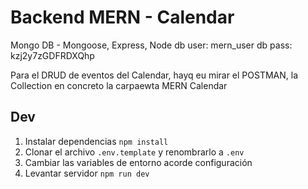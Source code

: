 # Backend MERN - Calendar
Mongo DB - Mongoose, Express, Node
db user: mern_user
db pass: kzj2y7zGDFRDXQhp

Para el DRUD de eventos del Calendar, hayq eu mirar el POSTMAN, la Collection en concreto la carpaewta MERN Calendar

## Dev

1. Instalar dependencias `npm install`
2. Clonar el archivo `.env.template` y renombrarlo a `.env` 
3. Cambiar las variables de entorno acorde configuración
3. Levantar servidor `npm run dev`
